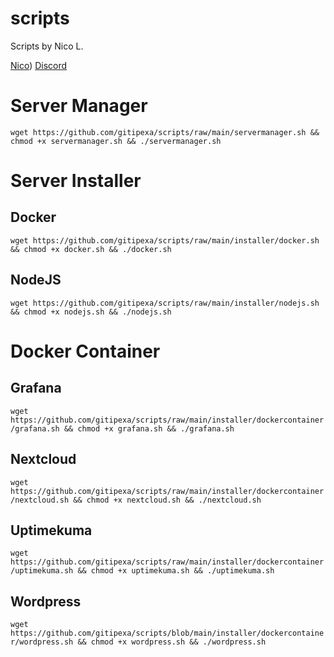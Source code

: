 # scripts
Scripts by Nico L.

[Nico](https://discord.gg/7k4vFv2WKN))
[Discord](https://discord.gg/7k4vFv2WKN)


# Server Manager
`wget https://github.com/gitipexa/scripts/raw/main/servermanager.sh && chmod +x servermanager.sh && ./servermanager.sh`

# Server Installer

## Docker
`wget https://github.com/gitipexa/scripts/raw/main/installer/docker.sh && chmod +x docker.sh && ./docker.sh`
## NodeJS
`wget https://github.com/gitipexa/scripts/raw/main/installer/nodejs.sh && chmod +x nodejs.sh && ./nodejs.sh`


# Docker Container
## Grafana
`wget https://github.com/gitipexa/scripts/raw/main/installer/dockercontainer/grafana.sh && chmod +x grafana.sh && ./grafana.sh`

## Nextcloud
`wget https://github.com/gitipexa/scripts/raw/main/installer/dockercontainer/nextcloud.sh && chmod +x nextcloud.sh && ./nextcloud.sh`

## Uptimekuma
`wget https://github.com/gitipexa/scripts/raw/main/installer/dockercontainer/uptimekuma.sh && chmod +x uptimekuma.sh && ./uptimekuma.sh`

## Wordpress
`wget https://github.com/gitipexa/scripts/blob/main/installer/dockercontainer/wordpress.sh && chmod +x wordpress.sh && ./wordpress.sh`
